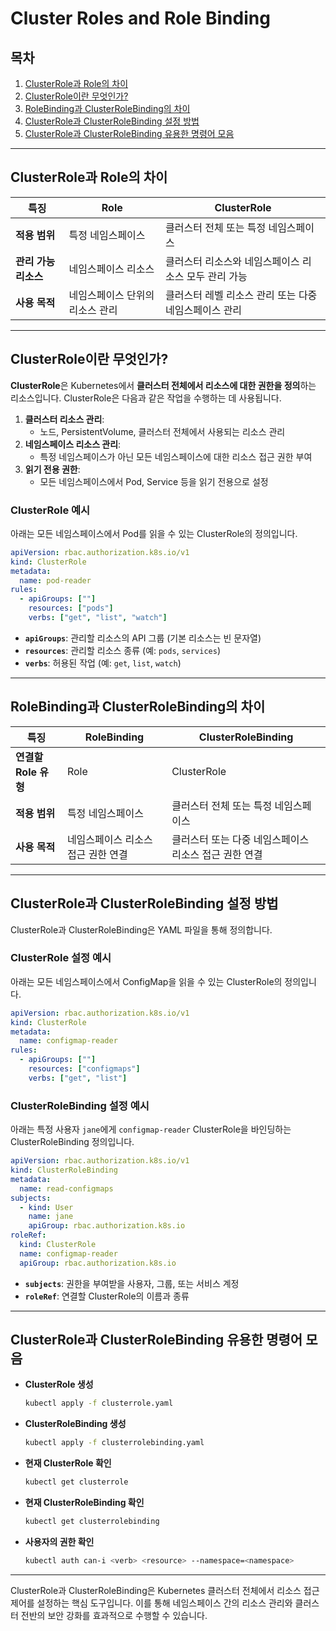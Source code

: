 # Cluster Roles and Role Binding

## 목차
1. [ClusterRole과 Role의 차이](#ClusterRole과-Role의-차이)
2. [ClusterRole이란 무엇인가?](#ClusterRole이란-무엇인가)
3. [RoleBinding과 ClusterRoleBinding의 차이](#RoleBinding과-ClusterRoleBinding의-차이)
4. [ClusterRole과 ClusterRoleBinding 설정 방법](#ClusterRole과-ClusterRoleBinding-설정-방법)
5. [ClusterRole과 ClusterRoleBinding 유용한 명령어 모음](#ClusterRole과-ClusterRoleBinding-유용한-명령어-모음)

---

## ClusterRole과 Role의 차이

| **특징**             | **Role**                                              | **ClusterRole**                                      |
|-----------------------|-------------------------------------------------------|-----------------------------------------------------|
| **적용 범위**        | 특정 네임스페이스                                      | 클러스터 전체 또는 특정 네임스페이스                |
| **관리 가능 리소스** | 네임스페이스 리소스                                    | 클러스터 리소스와 네임스페이스 리소스 모두 관리 가능 |
| **사용 목적**        | 네임스페이스 단위의 리소스 관리                        | 클러스터 레벨 리소스 관리 또는 다중 네임스페이스 관리 |

---

## ClusterRole이란 무엇인가?

**ClusterRole**은 Kubernetes에서 **클러스터 전체에서 리소스에 대한 권한을 정의**하는 리소스입니다. ClusterRole은 다음과 같은 작업을 수행하는 데 사용됩니다.

1. **클러스터 리소스 관리**:
   - 노드, PersistentVolume, 클러스터 전체에서 사용되는 리소스 관리
2. **네임스페이스 리소스 관리**:
   - 특정 네임스페이스가 아닌 모든 네임스페이스에 대한 리소스 접근 권한 부여
3. **읽기 전용 권한**:
   - 모든 네임스페이스에서 Pod, Service 등을 읽기 전용으로 설정

### ClusterRole 예시

아래는 모든 네임스페이스에서 Pod를 읽을 수 있는 ClusterRole의 정의입니다.

```yaml
apiVersion: rbac.authorization.k8s.io/v1
kind: ClusterRole
metadata:
  name: pod-reader
rules:
  - apiGroups: [""]
    resources: ["pods"]
    verbs: ["get", "list", "watch"]
```

- **`apiGroups`**: 관리할 리소스의 API 그룹 (기본 리소스는 빈 문자열)
- **`resources`**: 관리할 리소스 종류 (예: `pods`, `services`)
- **`verbs`**: 허용된 작업 (예: `get`, `list`, `watch`)

---

## RoleBinding과 ClusterRoleBinding의 차이

| **특징**                     | **RoleBinding**                              | **ClusterRoleBinding**                              |
|-------------------------------|-----------------------------------------------|----------------------------------------------------|
| **연결할 Role 유형**          | Role                                          | ClusterRole                                       |
| **적용 범위**                | 특정 네임스페이스                             | 클러스터 전체 또는 특정 네임스페이스               |
| **사용 목적**                | 네임스페이스 리소스 접근 권한 연결             | 클러스터 또는 다중 네임스페이스 리소스 접근 권한 연결 |

---

## ClusterRole과 ClusterRoleBinding 설정 방법

ClusterRole과 ClusterRoleBinding은 YAML 파일을 통해 정의합니다.

### ClusterRole 설정 예시

아래는 모든 네임스페이스에서 ConfigMap을 읽을 수 있는 ClusterRole의 정의입니다.

```yaml
apiVersion: rbac.authorization.k8s.io/v1
kind: ClusterRole
metadata:
  name: configmap-reader
rules:
  - apiGroups: [""]
    resources: ["configmaps"]
    verbs: ["get", "list"]
```

### ClusterRoleBinding 설정 예시

아래는 특정 사용자 `jane`에게 `configmap-reader` ClusterRole을 바인딩하는 ClusterRoleBinding 정의입니다.

```yaml
apiVersion: rbac.authorization.k8s.io/v1
kind: ClusterRoleBinding
metadata:
  name: read-configmaps
subjects:
  - kind: User
    name: jane
    apiGroup: rbac.authorization.k8s.io
roleRef:
  kind: ClusterRole
  name: configmap-reader
  apiGroup: rbac.authorization.k8s.io
```

- **`subjects`**: 권한을 부여받을 사용자, 그룹, 또는 서비스 계정
- **`roleRef`**: 연결할 ClusterRole의 이름과 종류

---

## ClusterRole과 ClusterRoleBinding 유용한 명령어 모음

- **ClusterRole 생성**
  ```bash
  kubectl apply -f clusterrole.yaml
  ```

- **ClusterRoleBinding 생성**
  ```bash
  kubectl apply -f clusterrolebinding.yaml
  ```

- **현재 ClusterRole 확인**
  ```bash
  kubectl get clusterrole
  ```

- **현재 ClusterRoleBinding 확인**
  ```bash
  kubectl get clusterrolebinding
  ```

- **사용자의 권한 확인**
  ```bash
  kubectl auth can-i <verb> <resource> --namespace=<namespace>
  ```

---

ClusterRole과 ClusterRoleBinding은 Kubernetes 클러스터 전체에서 리소스 접근 제어를 설정하는 핵심 도구입니다. 이를 통해 네임스페이스 간의 리소스 관리와 클러스터 전반의 보안 강화를 효과적으로 수행할 수 있습니다.
